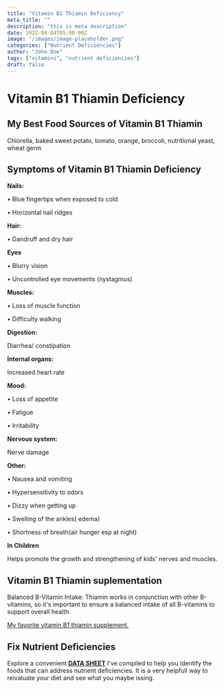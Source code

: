 ```yaml
---
title: "Vitamin B1 Thiamin Deficiency"
meta_title: ""
description: "this is meta description"
date: 2022-04-04T05:00:00Z
image: "/images/image-placeholder.png"
categories: ["Nutrient Deficiencies"]
author: "John Doe"
tags: ["vitamins", "nutrient deficiencies"]
draft: false
---
```

   <h1>Vitamin B1 Thiamin Deficiency</h1>
            <h2>My Best Food Sources of Vitamin B1 Thiamin</h2>
          <p>Chlorella, baked sweet potato, tomato, orange, broccoli, nutritional yeast, wheat germ</p>
<h2>Symptoms of Vitamin B1 Thiamin Deficiency</h2>
<p><b>Nails:</b></p><p>&bull; Blue fingertips when exposed to cold</p><p>&bull; Horizontal nail ridges</p>
<p><b>Hair:</b> </p><p>&bull; Dandruff and dry hair</p>
<p><b>Eyes</b></p>
<p>&bull; Blurry vision</p>
<p>&bull; Uncontrolled eye movements (nystagmus)</p>
 <p><b>Muscles:</b></p> <p>&bull; Loss of muscle function</p> <p>&bull; Difficulty walking</p>
 <p><b>Digestion:</b></p><p>Diarrhea/ constipation</p>
 <p><b>Internal organs:</b></p>
 <p> Increased heart rate</p>
 <p><b>Mood:</b></p> <p>&bull; Loss of appetite</p>
 <p>&bull; Fatigue</p>
 <p>&bull;  Irritability</p>
 <p><b>Nervous system:</b></p>
<p> Nerve damage</p>
<p><b>Other:</b></p>
<p>&bull; Nausea and vomiting</p>
 <p>&bull;  Hypersensitivity to odors</p> <p>&bull; Dizzy when getting up</p> <p>&bull; Swelling of the ankles( edema)</p>
 <p>&bull; Shortness of breath(air hunger esp at night)</p>
 <p><b>In Children</b></p>
 <p>Helps promote the growth and strengthening of kids' nerves and muscles.</p>
<h2>Vitamin B1 Thiamin suplementation</h2>
  <p> Balanced B-Vitamin Intake: Thiamin works in conjunction with other B-vitamins, so it's important to ensure a balanced intake of all B-vitamins to support overall health.</p>
 <p><a target="_blank" href="https://www.amazon.com/Organic-Vitamin-Complex-Liquid-Absorption/dp/B08221NY2L/ref=sr_1_5?crid=6HHLNQZP0MTM&amp;keywords=b+complex+supplement+dropper&amp;qid=1695565572&amp;sprefix=b+complex+suplement+dropper%252Caps%252C124&amp;sr=8-5&_encoding=UTF8&tag=irinawink-20&linkCode=ur2&linkId=6170b3d69b3d03240714a151a7b75591&camp=1789&creative=9325">My favorite vitamin B1 thiamin supplement.</a></p>
<h2>Fix Nutrient Deficiencies</h2><p>Explore a convenient <a title="fix nutritional deficiencies with a data sheet" href="../nutrients-in-healthy-foods.html" target="_blank"><b>DATA SHEET</b></a> I've compiled to help you identify the foods that can address nutrient deficiencies. It is a very helpfull way to reivaluate your diet and see what you maybe issing.</p>